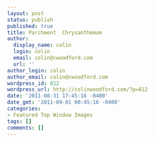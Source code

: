 ```yaml
---
layout: post
status: publish
published: true
title: Parchment  Chrysanthemum
author:
  display_name: colin
  login: colin
  email: colin@cwoodford.com
  url: ''
author_login: colin
author_email: colin@cwoodford.com
wordpress_id: 812
wordpress_url: http://colinwoodford.com/?p=812
date: '2011-08-31 17:45:16 -0400'
date_gmt: '2011-09-01 00:45:16 -0400'
categories:
- Featured Top Window Images
tags: []
comments: []
---
```


